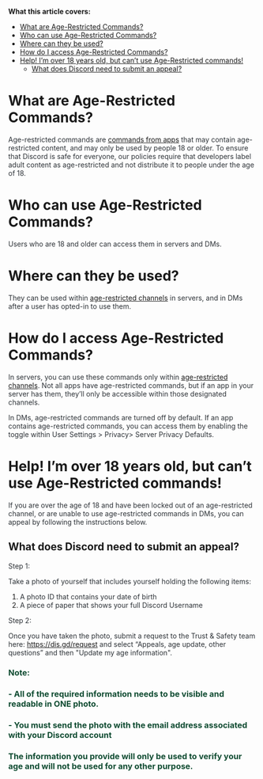 <p><strong>What this article covers:</strong></p>
<ul>
    <li><a href="#h_01H4RGTAJV5YNE3SC3N08TQ1WC" target="_self">What are Age-Restricted Commands?</a></li>
    <li><a href="#h_01H4RGTEVTR5J9WNW76GXSHHG9" target="_self">Who can use Age-Restricted Commands?</a></li>
    <li><a href="#h_01H4RGTK8RJ9CBHZNEKHTZ8FKR" target="_self">Where can they be used?</a></li>
    <li><a href="#h_01H4RGTQD3JJFZG5PY4999360F" target="_self">How do I access Age-Restricted Commands?</a></li>
    <li>
        <a href="#h_01H4RGTZFBRYQNBBJ181E1ZG8T" target="_self">Help! I’m over 18 years old, but can’t use Age-Restricted commands!</a>
        <ul>
            <li><a href="#h_01H4RGV3GHY1HTTFA2T5TW4QH4" target="_self">What does Discord need to submit an appeal?</a></li>
        </ul>
    </li>
</ul>
<h1 id="h_01H4RGTAJV5YNE3SC3N08TQ1WC">What are Age-Restricted Commands?</h1>
<p><span style="color: #2e3338;" data-darkreader-inline-color="">Age-restricted commands are </span><a href="https://support.discord.com/hc/en-us/articles/1500000368501" target="_blank" rel="noopener noreferrer">commands from apps</a><span style="color: #2e3338;" data-darkreader-inline-color=""> that may contain age-restricted content, and may only be used by people 18 or older. To ensure that Discord is safe for everyone, our policies require that developers label adult content as age-restricted and not distribute it to people under the age of 18.</span></p>
<h1 id="h_01H4RGTEVTR5J9WNW76GXSHHG9">Who can use Age-Restricted Commands?</h1>
<p><span style="color: #2e3338;" data-darkreader-inline-color="">Users who are 18 and older can access them in servers and DMs.</span></p>
<h1 id="h_01H4RGTK8RJ9CBHZNEKHTZ8FKR">Where can they be used?</h1>
<p><span style="color: #2e3338;" data-darkreader-inline-color="">They can be used within </span><a href="https://support.discord.com/hc/en-us/articles/115000084051" target="_blank" rel="noopener noreferrer">age-restricted channels</a><span style="color: #2e3338;" data-darkreader-inline-color=""> in servers, and in DMs after a user has opted-in to use them.</span></p>
<h1 id="h_01H4RGTQD3JJFZG5PY4999360F">How do I access Age-Restricted Commands?</h1>
<p><span style="color: #2e3338;" data-darkreader-inline-color="">In servers, you can use these commands only within </span><a href="https://support.discord.com/hc/en-us/articles/115000084051" target="_blank" rel="noopener noreferrer">age-restricted channels</a><span style="color: #2e3338;" data-darkreader-inline-color="">. Not all apps have age-restricted commands, but if an app in your server has them, they’ll only be accessible within those designated channels.</span></p>
<p><span style="color: #2e3338;" data-darkreader-inline-color="">In DMs, age-restricted commands are turned off by default. If an app contains age-restricted commands, you can access them by enabling the toggle within User Settings &gt; Privacy&gt; Server Privacy Defaults.</span></p>
<h1 id="h_01H4RGTZFBRYQNBBJ181E1ZG8T">Help! I’m over 18 years old, but can’t use Age-Restricted commands!</h1>
<p><span style="color: #2e3338;" data-darkreader-inline-color="">If you are over the age of 18 and have been locked out of an age-restricted channel, or are unable to use age-restricted commands in DMs, you can appeal by following the instructions below. </span></p>
<h2 id="h_01H4RGV3GHY1HTTFA2T5TW4QH4">What does Discord need to submit an appeal?</h2>
<p><span style="color: #2e3338;" data-darkreader-inline-color="">Step 1: </span></p>
<p><span style="color: #2e3338;" data-darkreader-inline-color="">Take a photo of yourself that includes yourself holding the following items:</span></p>
<ol>
    <li><span style="color: #2e3338;" data-darkreader-inline-color="">A photo ID that contains your date of birth</span></li>
    <li><span style="color: #2e3338;" data-darkreader-inline-color="">A piece of paper that shows your full Discord Username</span></li>
</ol>
<p><span style="color: #2e3338;" data-darkreader-inline-color="">Step 2: </span></p>
<p><span style="color: #2e3338;" data-darkreader-inline-color="">Once you have taken the photo, submit a request to the Trust &amp; Safety team here: </span><a href="https://dis.gd/request" target="_blank" rel="noopener noreferrer">https://dis.gd/request</a><span style="color: #2e3338;" data-darkreader-inline-color=""> and select “Appeals, age update, other questions” and then "Update my age information".</span></p>
<h3><strong><span style="color: #104c32;" data-darkreader-inline-color="">Note:</span></strong></h3>
<h3><strong><span style="color: #104c32;" data-darkreader-inline-color="">- All of the required information needs to be visible and readable in ONE photo.</span></strong></h3>
<h3><strong><span style="color: #104c32;" data-darkreader-inline-color="">- You must send the photo with the email address associated with your Discord account</span></strong></h3>
<h3><strong><span style="color: #104c32;" data-darkreader-inline-color="">The information you provide will only be used to verify your age and will not be used for any other purpose.</span></strong></h3>